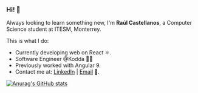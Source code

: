 ### Hi! 👋

Always looking to learn something new, I'm **Raúl Castellanos**, a Computer Science student at ITESM, Monterrey.

This is what I do:
* Currently developing web on React ⚛️.
* Software Engineer @Kodda 👨‍💻
* Previously worked with Angular 9. 
* Contact me at: [LinkedIn](https://www.linkedin.com/in/raulcastellanosh/) | [Email](mailto:raulcastellanosh@gmail.com) 📧.


[![Anurag's GitHub stats](https://github-readme-stats.vercel.app/api?username=rch010&count_private=true&show_icons=true&theme=prussian&hide=contribs&hide_border=true)](https://github.com/anuraghazra/github-readme-stats)
